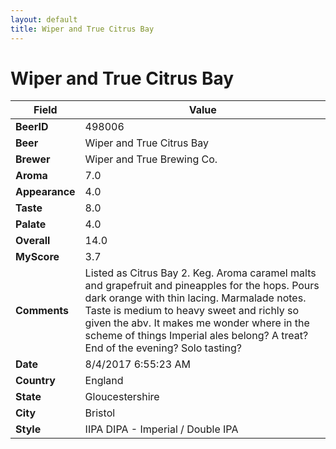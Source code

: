 ```yaml
---
layout: default
title: Wiper and True Citrus Bay
---
```


# Wiper and True Citrus Bay

| Field         | Value     |
|---------------|-----------|
| **BeerID** | 498006 |
| **Beer** | Wiper and True Citrus Bay |
| **Brewer** | Wiper and True Brewing Co. |
| **Aroma** | 7.0 |
| **Appearance** | 4.0 |
| **Taste** | 8.0 |
| **Palate** | 4.0 |
| **Overall** | 14.0 |
| **MyScore** | 3.7 |
| **Comments** | Listed as Citrus Bay 2. Keg. Aroma caramel malts and grapefruit and pineapples for the hops. Pours dark orange with thin lacing. Marmalade notes. Taste is medium to heavy sweet and richly so given the abv. It makes me wonder where in the scheme of things Imperial ales belong? A treat? End of the evening? Solo tasting? |
| **Date** | 8/4/2017 6:55:23 AM |
| **Country** | England |
| **State** | Gloucestershire |
| **City** | Bristol |
| **Style** | IIPA DIPA - Imperial / Double IPA |
